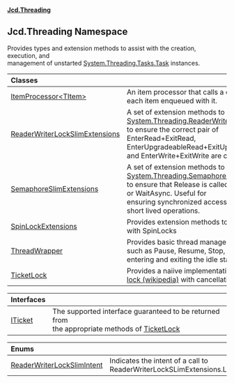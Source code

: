 #### [Jcd.Threading](index.md 'index')

## Jcd.Threading Namespace

Provides types and extension methods to assist with the creation, execution, and  
management of unstarted [System.Threading.Tasks.Task](https://docs.microsoft.com/en-us/dotnet/api/System.Threading.Tasks.Task 'System.Threading.Tasks.Task') instances.

| Classes | |
| :--- | :--- |
| [ItemProcessor&lt;TItem&gt;](ItemProcessor_TItem_.md 'Jcd.Threading.ItemProcessor<TItem>') | An item processor that calls a delegate on each item enqueued with it. |
| [ReaderWriterLockSlimExtensions](ReaderWriterLockSlimExtensions.md 'Jcd.Threading.ReaderWriterLockSlimExtensions') | A set of extension methods to simplify using a [System.Threading.ReaderWriterLockSlim](https://docs.microsoft.com/en-us/dotnet/api/System.Threading.ReaderWriterLockSlim 'System.Threading.ReaderWriterLockSlim')<br/>to ensure the correct pair of EnterRead+ExitRead, EnterUpgradeableRead+ExitUpgradeableRead,<br/>and EnterWrite+ExitWrite are called. |
| [SemaphoreSlimExtensions](SemaphoreSlimExtensions.md 'Jcd.Threading.SemaphoreSlimExtensions') | A set of extension methods to simplify using a [System.Threading.SemaphoreSlim](https://docs.microsoft.com/en-us/dotnet/api/System.Threading.SemaphoreSlim 'System.Threading.SemaphoreSlim')<br/>to ensure that Release is called for every Wait or WaitAsync. Useful for<br/>ensuring synchronized access to data for short lived operations. |
| [SpinLockExtensions](SpinLockExtensions.md 'Jcd.Threading.SpinLockExtensions') | Provides extension methods to aid in working with SpinLocks |
| [ThreadWrapper](ThreadWrapper.md 'Jcd.Threading.ThreadWrapper') | Provides basic thread management facilities such as Pause, Resume, Stop, Start and<br/>entering and exiting the idle state. |
| [TicketLock](TicketLock.md 'Jcd.Threading.TicketLock') | Provides a naiive implementation of a [Ticket lock (wikipedia)](https://en.wikipedia.org/wiki/Ticket_lock 'https://en.wikipedia.org/wiki/Ticket_lock') with cancellation support. |

| Interfaces | |
| :--- | :--- |
| [ITicket](ITicket.md 'Jcd.Threading.ITicket') | The supported interface guaranteed to be returned from<br/>the appropriate methods of [TicketLock](TicketLock.md 'Jcd.Threading.TicketLock') |

| Enums | |
| :--- | :--- |
| [ReaderWriterLockSlimIntent](ReaderWriterLockSlimIntent.md 'Jcd.Threading.ReaderWriterLockSlimIntent') | Indicates the intent of a call to ReaderWriterLockSLimExtensions.Lock. |
